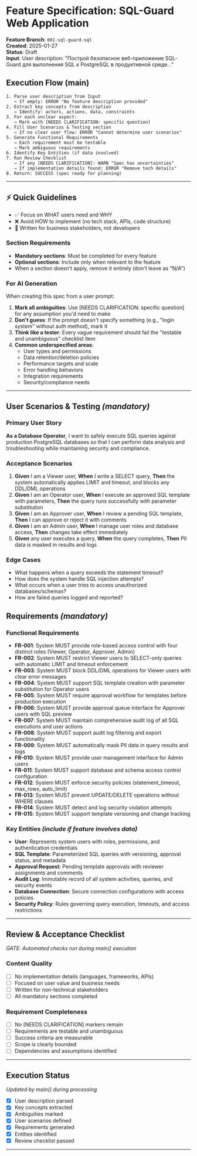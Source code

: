 # Feature Specification: SQL-Guard Web Application

**Feature Branch**: `001-sql-guard-sql`  
**Created**: 2025-01-27  
**Status**: Draft  
**Input**: User description: "Построй безопасное веб-приложение SQL-Guard для выполнения SQL к PostgreSQL в продуктивной среде..."

## Execution Flow (main)
```
1. Parse user description from Input
   → If empty: ERROR "No feature description provided"
2. Extract key concepts from description
   → Identify: actors, actions, data, constraints
3. For each unclear aspect:
   → Mark with [NEEDS CLARIFICATION: specific question]
4. Fill User Scenarios & Testing section
   → If no clear user flow: ERROR "Cannot determine user scenarios"
5. Generate Functional Requirements
   → Each requirement must be testable
   → Mark ambiguous requirements
6. Identify Key Entities (if data involved)
7. Run Review Checklist
   → If any [NEEDS CLARIFICATION]: WARN "Spec has uncertainties"
   → If implementation details found: ERROR "Remove tech details"
8. Return: SUCCESS (spec ready for planning)
```

---

## ⚡ Quick Guidelines
- ✅ Focus on WHAT users need and WHY
- ❌ Avoid HOW to implement (no tech stack, APIs, code structure)
- 👥 Written for business stakeholders, not developers

### Section Requirements
- **Mandatory sections**: Must be completed for every feature
- **Optional sections**: Include only when relevant to the feature
- When a section doesn't apply, remove it entirely (don't leave as "N/A")

### For AI Generation
When creating this spec from a user prompt:
1. **Mark all ambiguities**: Use [NEEDS CLARIFICATION: specific question] for any assumption you'd need to make
2. **Don't guess**: If the prompt doesn't specify something (e.g., "login system" without auth method), mark it
3. **Think like a tester**: Every vague requirement should fail the "testable and unambiguous" checklist item
4. **Common underspecified areas**:
   - User types and permissions
   - Data retention/deletion policies  
   - Performance targets and scale
   - Error handling behaviors
   - Integration requirements
   - Security/compliance needs

---

## User Scenarios & Testing *(mandatory)*

### Primary User Story
**As a Database Operator**, I want to safely execute SQL queries against production PostgreSQL databases so that I can perform data analysis and troubleshooting while maintaining security and compliance.

### Acceptance Scenarios
1. **Given** I am a Viewer user, **When** I write a SELECT query, **Then** the system automatically applies LIMIT and timeout, and blocks any DDL/DML operations
2. **Given** I am an Operator user, **When** I execute an approved SQL template with parameters, **Then** the query runs successfully with parameter substitution
3. **Given** I am an Approver user, **When** I review a pending SQL template, **Then** I can approve or reject it with comments
4. **Given** I am an Admin user, **When** I manage user roles and database access, **Then** changes take effect immediately
5. **Given** any user executes a query, **When** the query completes, **Then** PII data is masked in results and logs

### Edge Cases
- What happens when a query exceeds the statement timeout?
- How does the system handle SQL injection attempts?
- What occurs when a user tries to access unauthorized databases/schemas?
- How are failed queries logged and reported?

## Requirements *(mandatory)*

### Functional Requirements
- **FR-001**: System MUST provide role-based access control with four distinct roles (Viewer, Operator, Approver, Admin)
- **FR-002**: System MUST restrict Viewer users to SELECT-only queries with automatic LIMIT and timeout enforcement
- **FR-003**: System MUST block DDL/DML operations for Viewer users with clear error messages
- **FR-004**: System MUST support SQL template creation with parameter substitution for Operator users
- **FR-005**: System MUST require approval workflow for templates before production execution
- **FR-006**: System MUST provide approval queue interface for Approver users with SQL preview
- **FR-007**: System MUST maintain comprehensive audit log of all SQL executions and user actions
- **FR-008**: System MUST support audit log filtering and export functionality
- **FR-009**: System MUST automatically mask PII data in query results and logs
- **FR-010**: System MUST provide user management interface for Admin users
- **FR-011**: System MUST support database and schema access control configuration
- **FR-012**: System MUST enforce security policies (statement_timeout, max_rows, auto_limit)
- **FR-013**: System MUST prevent UPDATE/DELETE operations without WHERE clauses
- **FR-014**: System MUST detect and log security violation attempts
- **FR-015**: System MUST support template versioning and change tracking

### Key Entities *(include if feature involves data)*
- **User**: Represents system users with roles, permissions, and authentication credentials
- **SQL Template**: Parameterized SQL queries with versioning, approval status, and metadata
- **Approval Request**: Pending template approvals with reviewer assignments and comments
- **Audit Log**: Immutable record of all system activities, queries, and security events
- **Database Connection**: Secure connection configurations with access policies
- **Security Policy**: Rules governing query execution, timeouts, and access restrictions

---

## Review & Acceptance Checklist
*GATE: Automated checks run during main() execution*

### Content Quality
- [ ] No implementation details (languages, frameworks, APIs)
- [ ] Focused on user value and business needs
- [ ] Written for non-technical stakeholders
- [ ] All mandatory sections completed

### Requirement Completeness
- [ ] No [NEEDS CLARIFICATION] markers remain
- [ ] Requirements are testable and unambiguous  
- [ ] Success criteria are measurable
- [ ] Scope is clearly bounded
- [ ] Dependencies and assumptions identified

---

## Execution Status
*Updated by main() during processing*

- [x] User description parsed
- [x] Key concepts extracted
- [x] Ambiguities marked
- [x] User scenarios defined
- [x] Requirements generated
- [x] Entities identified
- [x] Review checklist passed

---